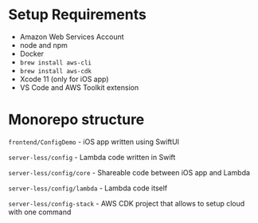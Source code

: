 # Setup Requirements
- Amazon Web Services Account
- node and npm
- Docker
- `brew install aws-cli`
- `brew install aws-cdk`
- Xcode 11 (only for iOS app)
- VS Code and AWS Toolkit extension

# Monorepo structure

`frontend/ConfigDemo` - iOS app written using SwiftUI

`server-less/config` - Lambda code written in Swift

`server-less/config/core` - Shareable code between iOS app and Lambda

`server-less/config/lambda` - Lambda code itself

`server-less/config-stack` - AWS CDK project that allows to setup cloud with one command 
